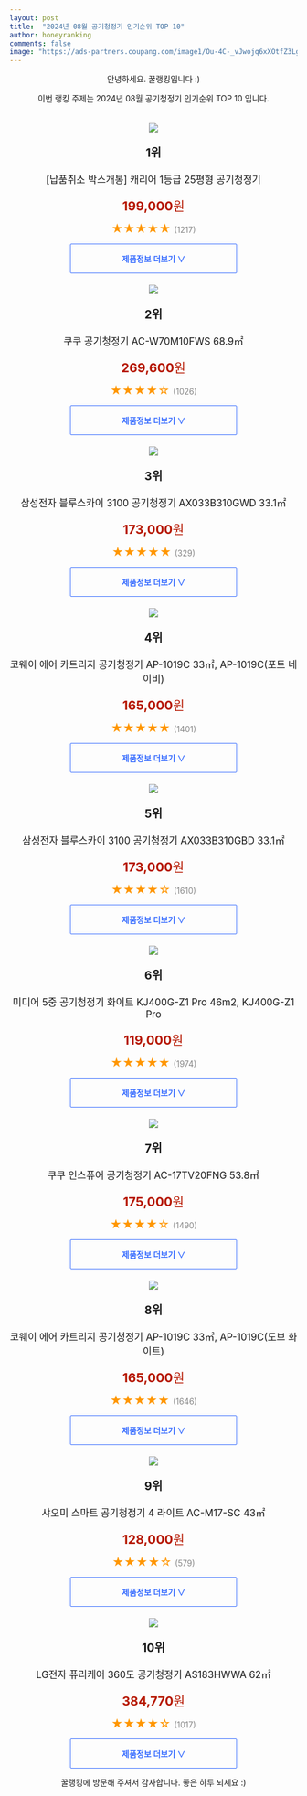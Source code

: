 ```yaml
---
layout: post
title:  "2024년 08월 공기청정기 인기순위 TOP 10"
author: honeyranking
comments: false
image: "https://ads-partners.coupang.com/image1/Ou-4C-_vJwojq6xXOtfZ3LgtgIYxAsZq0r8LnvtjzFJgykuUjYL7RbIHEL3uvj5VsbFLJVWSjhiDP5JI7SLiAUHxksV7Iuw-luhnpIGDeeBp8ATlCwyC0Am-XLRsACJB33ke8n9hML5dLVkcwVna10mq1KfNO2YFD-UpDgjJK5AlLC2dRdasL7clzTl6U4jpnqH7D2czZvuNeiOEgGsKkzLtcY1ikz-aUxnP54TU7aoh7DKx6W9g4xX9kzg0o53636413p87K9KuK14qrW1MAmd-PmiUydu9eyywfgq-yHTSb7luGV2VlttDPNSX5sEN"
---
```

<p style="text-align: center;">안녕하세요. 꿀랭킹입니다 :)</p>
<p style="text-align: center;">이번 랭킹 주제는 2024년 08월 공기청정기 인기순위 TOP 10 입니다.</p><center><img src="https://ads-partners.coupang.com/image1/Ou-4C-_vJwojq6xXOtfZ3LgtgIYxAsZq0r8LnvtjzFJgykuUjYL7RbIHEL3uvj5VsbFLJVWSjhiDP5JI7SLiAUHxksV7Iuw-luhnpIGDeeBp8ATlCwyC0Am-XLRsACJB33ke8n9hML5dLVkcwVna10mq1KfNO2YFD-UpDgjJK5AlLC2dRdasL7clzTl6U4jpnqH7D2czZvuNeiOEgGsKkzLtcY1ikz-aUxnP54TU7aoh7DKx6W9g4xX9kzg0o53636413p87K9KuK14qrW1MAmd-PmiUydu9eyywfgq-yHTSb7luGV2VlttDPNSX5sEN" style="margin-top:20px" /></center><p style="text-align: center; font-size: 20px"><b>1위</b></p><p style="text-align: center; font-size: 17px">[납품취소 박스개봉] 캐리어 1등급 25평형 공기청정기</p><p style="text-align: center;"><span style="color: #b61800; font-size: 22px;"><b>199,000</b>원</span></p><p style="text-align: center;"><span style="color: #ff9600; font-size: 20px;">★★★★★ </span><span style="color: #878787;">(1217)</span></p><center><a href="https://link.coupang.com/re/AFFSDP?lptag=AF3899140&subid=honeyrank&pageKey=8039296330&itemId=22502461762&vendorItemId=89626132482&traceid=V0-153-507eaec0e685e562&clickBeacon=9aa24bf0-527a-11ef-bd0b-8f1f83bb9729%7E3&requestid=20240805010000537013374250&token=31850C%7CMIXED"><div style="font-size: 14px; display: inline-block; padding: 15px 90px; color: #346aff; border-radius: 2px; border: 1px solid #346aff; cursor: pointer;"><b>제품정보 더보기 &or;</b></div></a></center><center><img src="https://ads-partners.coupang.com/image1/dTClzraPK_tKXEa0ddy644cCRZv5dG-DAd7AmmCEz7coOQ1d2hLfk1aL9SckF6yLfuLYTH1mTdUJVUA70HKu4R0V3ie9SIq1tTMAFUSgkBxlyRJHBe5P3_4DVccgY-DVEYqH5MAXhxilvzww6azPd3ZMjIJbv4UFWxqJlZo1Jov0reXmTDamUhE8JfUlSxUabkw2YmSQzyomlbgAqWe7MP248KicolhnfWCusAn_Y9jL1VRe6a6e5zE9RIg4h67qZJSY3eQIrdUp_97a-iWQ2Pefbxbx1sITBmx1" style="margin-top:20px" /></center><p style="text-align: center; font-size: 20px"><b>2위</b></p><p style="text-align: center; font-size: 17px">쿠쿠 공기청정기 AC-W70M10FWS 68.9㎡</p><p style="text-align: center;"><span style="color: #b61800; font-size: 22px;"><b>269,600</b>원</span></p><p style="text-align: center;"><span style="color: #ff9600; font-size: 20px;">★★★★☆ </span><span style="color: #878787;">(1026)</span></p><center><a href="https://link.coupang.com/re/AFFSDP?lptag=AF3899140&subid=honeyrank&pageKey=2305830666&itemId=3974357990&vendorItemId=71958694876&traceid=V0-153-ad4ae51d89481ae0&requestid=20240805010000537013374250&token=31850C%7CMIXED"><div style="font-size: 14px; display: inline-block; padding: 15px 90px; color: #346aff; border-radius: 2px; border: 1px solid #346aff; cursor: pointer;"><b>제품정보 더보기 &or;</b></div></a></center><center><img src="https://ads-partners.coupang.com/image1/v4_n1N0FqRWUCP4Ov5FOIxw-jS1kwLMbPRiN9_8CK6rV1FhMbyVa-ca0dHEs2HWQQMUyW36YNbe1HR2zhP7qKPVsSaKETYgcD_Xj7FG_TfJR9fFnQQ-aTfDzXbYIzK0MzFDguz1_FAmiNC5tsvmkKEW955eQBZTqxvikwMIciOoCtPIvnT1BTcF8EgdMunwohRaoe3J-mRcHx2PSdY4lJQvFre8LgTew5Bc-v7Af9Q3UyIokPCsjoyE2Ys2E4UX2I06KliLtsS7JNTijG_CzteANbFmIvKNnmA==" style="margin-top:20px" /></center><p style="text-align: center; font-size: 20px"><b>3위</b></p><p style="text-align: center; font-size: 17px">삼성전자 블루스카이 3100 공기청정기 AX033B310GWD 33.1㎡</p><p style="text-align: center;"><span style="color: #b61800; font-size: 22px;"><b>173,000</b>원</span></p><p style="text-align: center;"><span style="color: #ff9600; font-size: 20px;">★★★★★ </span><span style="color: #878787;">(329)</span></p><center><a href="https://link.coupang.com/re/AFFSDP?lptag=AF3899140&subid=honeyrank&pageKey=7473527911&itemId=19505730851&vendorItemId=86614734926&traceid=V0-153-9e16ae5d34648278&requestid=20240805010000537013374250&token=31850C%7CMIXED"><div style="font-size: 14px; display: inline-block; padding: 15px 90px; color: #346aff; border-radius: 2px; border: 1px solid #346aff; cursor: pointer;"><b>제품정보 더보기 &or;</b></div></a></center><center><img src="https://ads-partners.coupang.com/image1/gInmydwH-Ynf4VgdgEGXn7JdiqkNseRO6R3D3ZZiuVUywem1xhfdOUugZiGCZfneGlyWVyEnVf_IrJmOnKyn6CReeF-3sQwssnVrxQenDl10SIru7WS__kzuqq3D60jVLGx6iUXzGiqBKRwDvlD0J_BDwKL6mz3avksGBrhyB6o58PnGvY1k0k2u6RGTmQzzBb0YGzW8WlhI4K4mQPmsGdJ2q-Ju5PkDcOx6BkekFkEbIYNsTxIHv4uP0hFHEmp40VhSnWcsH51msjfmBsdr810jZUNREVYCXOCpHAZkkc8=" style="margin-top:20px" /></center><p style="text-align: center; font-size: 20px"><b>4위</b></p><p style="text-align: center; font-size: 17px">코웨이 에어 카트리지 공기청정기 AP-1019C 33㎡, AP-1019C(포트 네이비)</p><p style="text-align: center;"><span style="color: #b61800; font-size: 22px;"><b>165,000</b>원</span></p><p style="text-align: center;"><span style="color: #ff9600; font-size: 20px;">★★★★★ </span><span style="color: #878787;">(1401)</span></p><center><a href="https://link.coupang.com/re/AFFSDP?lptag=AF3899140&subid=honeyrank&pageKey=2085897959&itemId=12853069756&vendorItemId=80118495310&traceid=V0-153-bff7b16cc4fe4acd&clickBeacon=9aa24bf0-527a-11ef-9361-c703c6125fb8%7E3&requestid=20240805010000537013374250&token=31850C%7CMIXED"><div style="font-size: 14px; display: inline-block; padding: 15px 90px; color: #346aff; border-radius: 2px; border: 1px solid #346aff; cursor: pointer;"><b>제품정보 더보기 &or;</b></div></a></center><center><img src="https://ads-partners.coupang.com/image1/-QjCaUmjGx-k_7Q8-ZtA-HCuWVMrq-b9vKbORuITyTJJ0QyMBcc3GGFVcQn_9urc2B4aMQmCLV_zCYHyflyngubWrV7Wgzj2PdzZYfCO8NwwT_cXCSVQr2jQAytCl8AWMusFCzCxCKGRmXUskS2UcCFwmKLMF_nTKHnhAb8mpRmJmGVhCSOMTAHU-P1w1tOPLzCIRED9j0AYMJ9lt2nvZt7dg201ffGT0WIAzEqtx4vuZsBVyuIZef-OYsbAR8mmb8AHTmOzwrwHHEWm_tZHidsIRA9LeZ7n3Hw9MQ==" style="margin-top:20px" /></center><p style="text-align: center; font-size: 20px"><b>5위</b></p><p style="text-align: center; font-size: 17px">삼성전자 블루스카이 3100 공기청정기 AX033B310GBD 33.1㎡</p><p style="text-align: center;"><span style="color: #b61800; font-size: 22px;"><b>173,000</b>원</span></p><p style="text-align: center;"><span style="color: #ff9600; font-size: 20px;">★★★★☆ </span><span style="color: #878787;">(1610)</span></p><center><a href="https://link.coupang.com/re/AFFSDP?lptag=AF3899140&subid=honeyrank&pageKey=7473527911&itemId=17553134041&vendorItemId=80997797131&traceid=V0-153-9e16ae5d34648278&requestid=20240805010000537013374250&token=31850C%7CMIXED"><div style="font-size: 14px; display: inline-block; padding: 15px 90px; color: #346aff; border-radius: 2px; border: 1px solid #346aff; cursor: pointer;"><b>제품정보 더보기 &or;</b></div></a></center><center><img src="https://ads-partners.coupang.com/image1/IJUrKE_31dJLhaQIIPoS9-kx9d76bU6MBZp-z2RBrBZmriechAjeUS_p5ZasiWtUy6dbunONnDotR4V0WwFFn0rJQjJivP7HJpQaZ_zvtfy6E_JZv5vVd0A7doLpFqQgUExo3B33utTntijayZe0OBG59Vj5mdFnCKy3_ghxFPaT2Zn8Cxcxmoq1Rp3eC_WPSKvut7aeKpe_Jp_MwEHVPXo3UH7jZKPtDv11oqSr4d4fDc4_q5hgSpqJdAjyg8IBHKCWbz0c7mLt1mWibOFrZGG5j8i6l0YGCdlQbZCsAQ==" style="margin-top:20px" /></center><p style="text-align: center; font-size: 20px"><b>6위</b></p><p style="text-align: center; font-size: 17px">미디어 5중 공기청정기 화이트 KJ400G-Z1 Pro 46m2, KJ400G-Z1 Pro</p><p style="text-align: center;"><span style="color: #b61800; font-size: 22px;"><b>119,000</b>원</span></p><p style="text-align: center;"><span style="color: #ff9600; font-size: 20px;">★★★★★ </span><span style="color: #878787;">(1974)</span></p><center><a href="https://link.coupang.com/re/AFFSDP?lptag=AF3899140&subid=honeyrank&pageKey=7912629915&itemId=21716600772&vendorItemId=88765885824&traceid=V0-153-98bfb7c7990c5bb8&clickBeacon=9aa24bf0-527a-11ef-a44b-6235d263591f%7E3&requestid=20240805010000537013374250&token=31850C%7CMIXED"><div style="font-size: 14px; display: inline-block; padding: 15px 90px; color: #346aff; border-radius: 2px; border: 1px solid #346aff; cursor: pointer;"><b>제품정보 더보기 &or;</b></div></a></center><center><img src="https://ads-partners.coupang.com/image1/0q4uM0s1P4-UputT0l2bHWyxqsoZ1XFuG9O7f1Ny-4hG5FkalM4yTGYfakMhBPt5qNHU5Vi-PBdIz8nGPLAmpXj9jNGGn5HlYaMcx0EoWrABsPO0fS9tnLDp4V0ePwE76gRFfkeQNjalsmuCRTWj4jvYpxHzNtwtowp8227pOQYC74nVecTy5081E80kdRIGwP9SgCr9xTWcfUbndxaRHli4NdzSRdsOdBNTO8QnAcl-SN3Ny6Jf8aiBFjXGV5NV8Jkl9t47lVcfF7SwAwIpVD5BDA==" style="margin-top:20px" /></center><p style="text-align: center; font-size: 20px"><b>7위</b></p><p style="text-align: center; font-size: 17px">쿠쿠 인스퓨어 공기청정기 AC-17TV20FNG 53.8㎡</p><p style="text-align: center;"><span style="color: #b61800; font-size: 22px;"><b>175,000</b>원</span></p><p style="text-align: center;"><span style="color: #ff9600; font-size: 20px;">★★★★☆ </span><span style="color: #878787;">(1490)</span></p><center><a href="https://link.coupang.com/re/AFFSDP?lptag=AF3899140&subid=honeyrank&pageKey=8053936107&itemId=22599811274&vendorItemId=85262216289&traceid=V0-153-57e5d0db75163ba8&requestid=20240805010000537013374250&token=31850C%7CMIXED"><div style="font-size: 14px; display: inline-block; padding: 15px 90px; color: #346aff; border-radius: 2px; border: 1px solid #346aff; cursor: pointer;"><b>제품정보 더보기 &or;</b></div></a></center><center><img src="https://ads-partners.coupang.com/image1/-y9K8mp2-TZDN2cn-_LM2A8U8uQjq2edxIWrscHgRCX5iC9F-rFpXFTJxcXPLfemmPDNdNQz6-tRTNceQ1F_3RdXn7-UzjH7lE85LlVlz3wjq2n45bRsrqtDf3R2rGlmyj3f_c2Fa5jVVoRWzL2GGpjZNhRM2lIWMB2nS6m0QPLXocJRxwbNWaVxMEJK1bf71zhV4h8CEJvqQCloRlqiwLi__j9mY9eNvDPY7sJkpL5EIwjgzZJ73Nly--nK3eVHjtNmxebBbOZDnGhTAgo_TPrvdqJ2KxaeFiiPu0HIiA==" style="margin-top:20px" /></center><p style="text-align: center; font-size: 20px"><b>8위</b></p><p style="text-align: center; font-size: 17px">코웨이 에어 카트리지 공기청정기 AP-1019C 33㎡, AP-1019C(도브 화이트)</p><p style="text-align: center;"><span style="color: #b61800; font-size: 22px;"><b>165,000</b>원</span></p><p style="text-align: center;"><span style="color: #ff9600; font-size: 20px;">★★★★★ </span><span style="color: #878787;">(1646)</span></p><center><a href="https://link.coupang.com/re/AFFSDP?lptag=AF3899140&subid=honeyrank&pageKey=2085897959&itemId=3543091944&vendorItemId=71529061639&traceid=V0-153-bff7b16cc4fe4acd&clickBeacon=9aa27300-527a-11ef-a4f9-a93aed9ecd34%7E3&requestid=20240805010000537013374250&token=31850C%7CMIXED"><div style="font-size: 14px; display: inline-block; padding: 15px 90px; color: #346aff; border-radius: 2px; border: 1px solid #346aff; cursor: pointer;"><b>제품정보 더보기 &or;</b></div></a></center><center><img src="https://ads-partners.coupang.com/image1/wowbtib6IZPfJt-gwjTXEeASSZBllER_rlNZFKCIkRpB1C2YA_d5VTyxoHmFvRFqbHJ0bnZla9USxYG2DQg7KyU2DJqSjvpPC0UtAOJzlorl075ADPbLkVKt-uwVKF3fGTA69Vh9IJtQ9J2Vjq7yjapTMGlrQtuQU5Z4dfnZmp6-FY6_mS8tfPsw2bidXzz2y71UbBfyk95MAxkZWTLSXbZLl4pz0Lh_2aCAZphQWWUtr8kCABh_Z7MI3d9NEAYTg4ojEEc-iwcBmgynHNy2JM52V98Nz6USOmE=" style="margin-top:20px" /></center><p style="text-align: center; font-size: 20px"><b>9위</b></p><p style="text-align: center; font-size: 17px">샤오미 스마트 공기청정기 4 라이트 AC-M17-SC 43㎡</p><p style="text-align: center;"><span style="color: #b61800; font-size: 22px;"><b>128,000</b>원</span></p><p style="text-align: center;"><span style="color: #ff9600; font-size: 20px;">★★★★☆ </span><span style="color: #878787;">(579)</span></p><center><a href="https://link.coupang.com/re/AFFSDP?lptag=AF3899140&subid=honeyrank&pageKey=7136722508&itemId=17909012135&vendorItemId=85071713218&traceid=V0-153-dd68e6812c09ee23&requestid=20240805010000537013374250&token=31850C%7CMIXED"><div style="font-size: 14px; display: inline-block; padding: 15px 90px; color: #346aff; border-radius: 2px; border: 1px solid #346aff; cursor: pointer;"><b>제품정보 더보기 &or;</b></div></a></center><center><img src="https://ads-partners.coupang.com/image1/K5K_M2JHSZbyfLcFKyw9OdloplqAVpLGGNQK36-LcUKWuHo8KVKBhGjSpgmjjoKF7Mxq3d3apCpPnTyHbnlmhNmHyQCrotptmtzCcYHFwUcNpo_v_PSa7KovNWjXksY8zoWsEFvAb60b9BQGFUU-JiujXmhoEmXfiVjYcbaW_jFVhT2gYyubweJ5Nk-resJogje2EasFMw9qV4j2k9H7OiXY9CAsGIqu8Mz_VxgXXLy8WkRLns7y4Qwn8lGypbOD6cRsmLleI8wuPLHQfHKq9OgaWdQQr-QAutBJ" style="margin-top:20px" /></center><p style="text-align: center; font-size: 20px"><b>10위</b></p><p style="text-align: center; font-size: 17px">LG전자 퓨리케어 360도 공기청정기 AS183HWWA 62㎡</p><p style="text-align: center;"><span style="color: #b61800; font-size: 22px;"><b>384,770</b>원</span></p><p style="text-align: center;"><span style="color: #ff9600; font-size: 20px;">★★★★☆ </span><span style="color: #878787;">(1017)</span></p><center><a href="https://link.coupang.com/re/AFFSDP?lptag=AF3899140&subid=honeyrank&pageKey=7298125487&itemId=18668748683&vendorItemId=85803154505&traceid=V0-153-18e29e0ce2b36ab3&requestid=20240805010000537013374250&token=31850C%7CMIXED"><div style="font-size: 14px; display: inline-block; padding: 15px 90px; color: #346aff; border-radius: 2px; border: 1px solid #346aff; cursor: pointer;"><b>제품정보 더보기 &or;</b></div></a></center><p style="text-align: center;">꿀랭킹에 방문해 주셔서 감사합니다. 좋은 하루 되세요 :)</p>